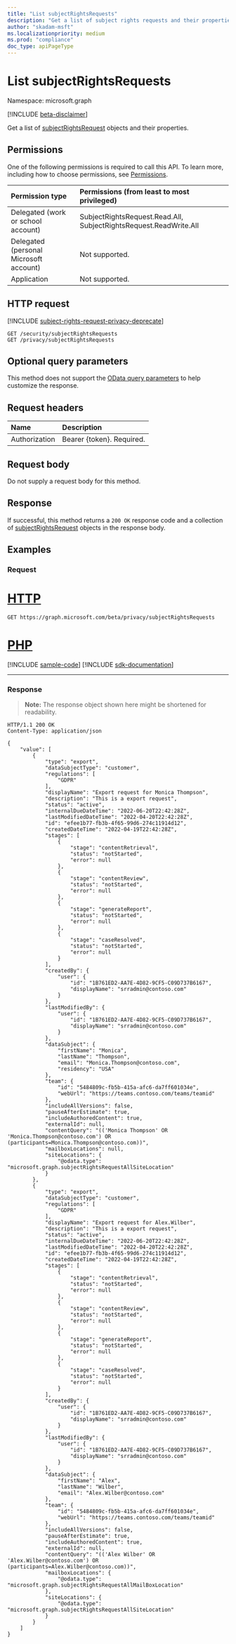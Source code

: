 ```yaml
---
title: "List subjectRightsRequests"
description: "Get a list of subject rights requests and their properties."
author: "skadam-msft"
ms.localizationpriority: medium
ms.prod: "compliance"
doc_type: apiPageType
---
```


# List subjectRightsRequests
Namespace: microsoft.graph

[!INCLUDE [beta-disclaimer](../../includes/beta-disclaimer.md)]

Get a list of [subjectRightsRequest](../resources/subjectRightsRequest.md) objects and their properties.

## Permissions
One of the following permissions is required to call this API. To learn more, including how to choose permissions, see [Permissions](/graph/permissions-reference).

|Permission type|Permissions (from least to most privileged)|
|:---|:---|
|Delegated (work or school account)|SubjectRightsRequest.Read.All, SubjectRightsRequest.ReadWrite.All|
|Delegated (personal Microsoft account)|Not supported.|
|Application|Not supported.|

## HTTP request

[!INCLUDE [subject-rights-request-privacy-deprecate](../../includes/subject-rights-request-privacy-deprecate.md)]

<!-- {
  "blockType": "ignored"
}
-->
``` http
GET /security/subjectRightsRequests
GET /privacy/subjectRightsRequests
```

## Optional query parameters

This method does not support the [OData query parameters](/graph/query-parameters) to help customize the response.


## Request headers
|Name|Description|
|:---|:---|
|Authorization|Bearer {token}. Required.|

## Request body
Do not supply a request body for this method.

## Response

If successful, this method returns a `200 OK` response code and a collection of [subjectRightsRequest](../resources/subjectRightsRequest.md) objects in the response body.

## Examples

### Request

# [HTTP](#tab/http)
<!-- {
  "blockType": "request",
  "name": "list_subjectRightsRequest"
}
-->
``` http
GET https://graph.microsoft.com/beta/privacy/subjectRightsRequests
```

# [PHP](#tab/php)
[!INCLUDE [sample-code](../includes/snippets/php/list-subjectrightsrequest-php-snippets.md)]
[!INCLUDE [sdk-documentation](../includes/snippets/snippets-sdk-documentation-link.md)]

---



### Response
>**Note:** The response object shown here might be shortened for readability.
<!-- {
  "blockType": "response",
  "truncated": true,
  "@odata.type": "Collection(microsoft.graph.subjectRightsRequest)"
}
-->
``` http
HTTP/1.1 200 OK
Content-Type: application/json

{
    "value": [
        {
            "type": "export",
            "dataSubjectType": "customer",
            "regulations": [
                "GDPR"
            ],
            "displayName": "Export request for Monica Thompson",
            "description": "This is a export request",
            "status": "active",
            "internalDueDateTime": "2022-06-20T22:42:28Z",
            "lastModifiedDateTime": "2022-04-20T22:42:28Z",
            "id": "efee1b77-fb3b-4f65-99d6-274c11914d12",
            "createdDateTime": "2022-04-19T22:42:28Z",
            "stages": [
                {
                    "stage": "contentRetrieval",
                    "status": "notStarted",
                    "error": null
                },
                {
                    "stage": "contentReview",
                    "status": "notStarted",
                    "error": null
                },
                {
                    "stage": "generateReport",
                    "status": "notStarted",
                    "error": null
                },
                {
                    "stage": "caseResolved",
                    "status": "notStarted",
                    "error": null
                }
            ],
            "createdBy": {
                "user": {
                    "id": "1B761ED2-AA7E-4D82-9CF5-C09D737B6167",
                    "displayName": "srradmin@contoso.com"
                }
            },
            "lastModifiedBy": {
                "user": {
                    "id": "1B761ED2-AA7E-4D82-9CF5-C09D737B6167",
                    "displayName": "srradmin@contoso.com"
                }
            },
            "dataSubject": {
                "firstName": "Monica",
                "lastName": "Thompson",
                "email": "Monica.Thompson@contoso.com",
                "residency": "USA"
            },
            "team": {
                "id": "5484809c-fb5b-415a-afc6-da7ff601034e",
                "webUrl": "https://teams.contoso.com/teams/teamid"
            },
            "includeAllVersions": false,
            "pauseAfterEstimate": true,
            "includeAuthoredContent": true,
            "externalId": null,
            "contentQuery": "(('Monica Thompson' OR 'Monica.Thompson@contoso.com') OR (participants=Monica.Thompson@contoso.com))",
            "mailboxLocations": null,
            "siteLocations": {
                "@odata.type": "microsoft.graph.subjectRightsRequestAllSiteLocation"
            }
        },
        {
            "type": "export",
            "dataSubjectType": "customer",
            "regulations": [
                "GDPR"
            ],
            "displayName": "Export request for Alex.Wilber",
            "description": "This is a export request",
            "status": "active",
            "internalDueDateTime": "2022-06-20T22:42:28Z",
            "lastModifiedDateTime": "2022-04-20T22:42:28Z",
            "id": "efee1b77-fb3b-4f65-99d6-274c11914d12",
            "createdDateTime": "2022-04-19T22:42:28Z",
            "stages": [
                {
                    "stage": "contentRetrieval",
                    "status": "notStarted",
                    "error": null
                },
                {
                    "stage": "contentReview",
                    "status": "notStarted",
                    "error": null
                },
                {
                    "stage": "generateReport",
                    "status": "notStarted",
                    "error": null
                },
                {
                    "stage": "caseResolved",
                    "status": "notStarted",
                    "error": null
                }
            ],
            "createdBy": {
                "user": {
                    "id": "1B761ED2-AA7E-4D82-9CF5-C09D737B6167",
                    "displayName": "srradmin@contoso.com"
                }
            },
            "lastModifiedBy": {
                "user": {
                    "id": "1B761ED2-AA7E-4D82-9CF5-C09D737B6167",
                    "displayName": "srradmin@contoso.com"
                }
            },
            "dataSubject": {
                "firstName": "Alex",
                "lastName": "Wilber",
                "email": "Alex.Wilber@contoso.com"
            },
            "team": {
                "id": "5484809c-fb5b-415a-afc6-da7ff601034e",
                "webUrl": "https://teams.contoso.com/teams/teamid"
            },
            "includeAllVersions": false,
            "pauseAfterEstimate": true,
            "includeAuthoredContent": true,
            "externalId": null,
            "contentQuery": "(('Alex Wilber' OR 'Alex.Wilber@contoso.com') OR (participants=Alex.Wilber@contoso.com))",
            "mailboxLocations": {
                "@odata.type": "microsoft.graph.subjectRightsRequestAllMailBoxLocation"
            },
            "siteLocations": {
                "@odata.type": "microsoft.graph.subjectRightsRequestAllSiteLocation"
            }
        }
    ]
}
```

